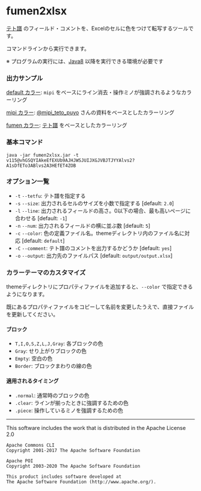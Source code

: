 # fumen2xlsx

[テト譜](http://fumen.zui.jp) のフィールド・コメントを、Excelのセルに色をつけて転写するツールです。

コマンドラインから実行できます。

※ プログラムの実行には、[Java8](https://www.java.com/ja/download/) 以降を実行できる環境が必要です

### 出力サンプル

[default カラー](https://1drv.ms/x/s!AgZefBjz5OGajWpAuOWWg5yMuF_k): `mipi` をベースにライン消去・操作ミノが強調されるようなカラーリング

[mipi カラー](https://1drv.ms/x/s!AgZefBjz5OGajWlg-CtFxt7WnwLV): [@mipi_teto_puyo](https://twitter.com/mipi_teto_puyo) さんの資料をベースとしたカラーリング

[fumen カラー](https://1drv.ms/x/s!AgZefBjz5OGajWurEbKAn4QKM7ST): [テト譜](http://fumen.zui.jp) をベースとしたカラーリング

### 基本コマンド

```java -jar fumen2xlsx.jar -t v115@vhGSQYIAkeEfEXUb9AJHJWSJUIJXGJVBJTJYYAlvs2?A1sDfETo3ABlvs2A3HEfET4ZOB```

### オプション一覧

* `-t` `--tetfu`: テト譜を指定する
* `-s` `--size`: 出力されるセルのサイズを小数で指定する [default: `2.0`]
* `-l` `--line`: 出力されるフィールドの高さ。0以下の場合、最も高いページに合わせる [default: `-1`]
* `-n` `--num`: 出力されるフィールドの横に並ぶ数 [default: `5`]
* `-c` `--color`: 色の定義ファイル名。themeディレクトリ内のファイル名に対応 [default: `default`]
* `-C` `--comment`: テト譜のコメントを出力するかどうか [default: `yes`]
* `-o` `--output`: 出力先のファイルパス [default: `output/output.xlsx`]


### カラーテーマのカスタマイズ

themeディレクトリにプロパティファイルを追加すると、`--color` で指定できるようになります。

既にあるプロパティファイルをコピーして名前を変更したうえで、直接ファイルを更新してください。

#### ブロック

* `T,I,O,S,Z,L,J,Gray`: 各ブロックの色
* `Gray`: せり上がりブロックの色
* `Empty`: 空白の色
* `Border`: ブロックまわりの線の色

#### 適用されるタイミング

* `.normal`: 通常時のブロックの色
* `.clear`: ラインが揃ったときに強調するための色
* `.piece`: 操作しているミノを強調するための色

------

This software includes the work that is distributed in the Apache License 2.0

```
Apache Commons CLI
Copyright 2001-2017 The Apache Software Foundation

Apache POI
Copyright 2003-2020 The Apache Software Foundation

This product includes software developed at
The Apache Software Foundation (http://www.apache.org/).
```
